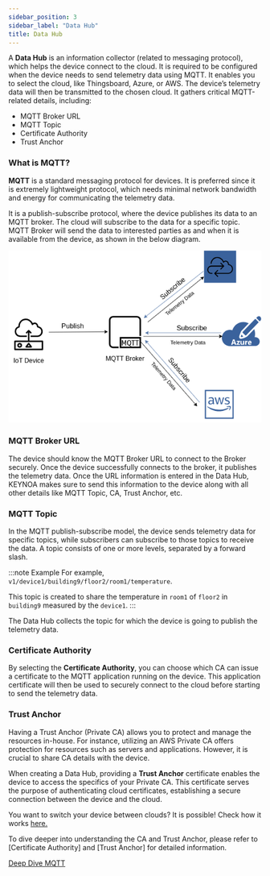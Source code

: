 ```yaml
---
sidebar_position: 3
sidebar_label: "Data Hub"
title: Data Hub
---
```


A **Data Hub** is an information collector (related to messaging protocol), which helps the device connect to the cloud. It is required to be configured when the device needs to send telemetry data using MQTT. It enables you to select the cloud, like Thingsboard, Azure, or AWS. The device’s telemetry data will then be transmitted to the chosen cloud. It gathers critical MQTT-related details, including:

- MQTT Broker URL
- MQTT Topic
- Certificate Authority
- Trust Anchor

### What is MQTT? 

**MQTT** is a standard messaging protocol for devices. It is preferred since it is extremely lightweight protocol, which needs minimal network bandwidth and energy for communicating the telemetry data. 

It is a publish-subscribe protocol, where the device publishes its data to an MQTT broker. The cloud will subscribe to the data for a specific topic. MQTT Broker will send the data to interested parties as and when it is available from the device, as shown in the below diagram.

![what-is-mqtt](/img/KEYNOA/MQTT.png)

### MQTT Broker URL

The device should know the MQTT Broker URL to connect to the Broker securely. Once the device successfully connects to the broker, it publishes the telemetry data. Once the URL information is entered in the Data Hub, KEYNOA makes sure to send this information to the device along with all other details like MQTT Topic, CA, Trust Anchor, etc. 

### MQTT Topic

In the MQTT publish-subscribe model, the device sends telemetry data for specific topics, while subscribers can subscribe to those topics to receive the data. A topic consists of one or more levels, separated by a forward slash.

:::note Example
For example, `v1/device1/building9/floor2/room1/temperature`. 

This topic is created to share the temperature in `room1` of `floor2` in `building9` measured by the `device1`.
:::

The Data Hub collects the topic for which the device is going to publish the telemetry data.   

### Certificate Authority

By selecting the **Certificate Authority**, you can choose which CA can issue a certificate to the MQTT application running on the device. This application certificate will then be used to securely connect to the cloud before starting to send the telemetry data.

### Trust Anchor

Having a Trust Anchor (Private CA) allows you to protect and manage the resources in-house. For instance, utilizing an AWS Private CA offers protection for resources such as servers and applications. However, it is crucial to share CA details with the device.

When creating a Data Hub, providing a **Trust Anchor** certificate enables the device to access the specifics of your Private CA. This certificate serves the purpose of authenticating cloud certificates, establishing a secure connection between the device and the cloud.

You want to switch your device between clouds? It is possible! Check how it works [here.](docs/reference/change-datahub.md)

To dive deeper into understanding the CA and Trust Anchor, please refer to [Certificate Authority] and [Trust Anchor] for detailed information.

[Deep Dive MQTT](https://docs.oasis-open.org/mqtt/mqtt/v5.0/mqtt-v5.0.pdf)
